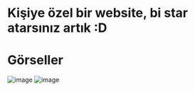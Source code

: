 # Kişiye özel bir website, bi star atarsınız artık :D

# Görseller

![image](https://cdn.discordapp.com/attachments/952180690055753788/964124239403827210/unknown.png)
![image](https://cdn.discordapp.com/attachments/952180690055753788/964124238443331614/unknown.png)